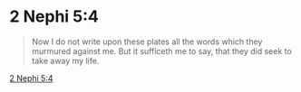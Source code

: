 # 2 Nephi 5:4

> Now I do not write upon these plates all the words which they murmured against me. But it sufficeth me to say, that they did seek to take away my life.

[2 Nephi 5:4](https://www.churchofjesuschrist.org/study/scriptures/bofm/2-ne/5?lang=eng&id=p4#p4)


